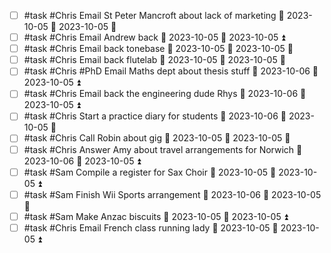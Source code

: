 - [ ] #task #Chris Email St Peter Mancroft about lack of marketing 📅 2023-10-05 🛫 2023-10-05 🔼 
- [ ] #task #Chris Email Andrew back 📅 2023-10-05 🛫 2023-10-05 ⏫ 
- [ ] #task #Chris Email back tonebase 📅 2023-10-05 🛫 2023-10-05 🔼 
- [ ] #task #Chris Email back flutelab 📅 2023-10-05 🛫 2023-10-05 🔼 
- [ ] #task #Chris #PhD Email Maths dept about thesis stuff 📅 2023-10-06 🛫 2023-10-05 ⏫ 
- [ ] #task #Chris Email back the engineering dude Rhys 📅 2023-10-06 🛫 2023-10-05 ⏫ 
- [ ] #task #Chris Start a practice diary for students 📅 2023-10-06 🛫 2023-10-05 🔽 
- [ ] #task #Chris Call Robin about gig 📅 2023-10-05 🛫 2023-10-05 🔺 
- [ ] #task #Chris Answer Amy about travel arrangements for Norwich 📅 2023-10-06 🛫 2023-10-05 ⏫ 
- [ ] #task #Sam Compile a register for Sax Choir 📅 2023-10-05 🛫 2023-10-05 ⏫ 
- [ ] #task #Sam Finish Wii Sports arrangement 📅 2023-10-06 🛫 2023-10-05 🔺 
- [ ] #task #Sam Make Anzac biscuits 📅 2023-10-05 🛫 2023-10-05 ⏫ 
- [ ] #task #Chris Email French class running lady 📅 2023-10-05 🛫 2023-10-05 ⏫ 